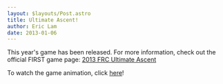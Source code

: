 ```yaml
---
layout: $layouts/Post.astro
title: Ultimate Ascent!
author: Eric Lam
date: 2013-01-06
---
```


This year's game has been released. For more information, check out the official FIRST game page: [2013 FRC Ultimate Ascent](http://www.usfirst.org/roboticsprograms/frc/2013-game)

To watch the game animation, click [here](http://www.youtube.com/watch?v=wa5MGEZNrf0)!
